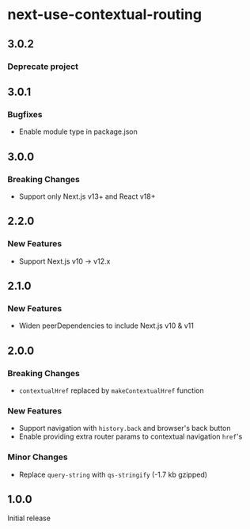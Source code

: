 # next-use-contextual-routing

## 3.0.2

### Deprecate project

## 3.0.1

### Bugfixes

- Enable module type in package.json

## 3.0.0

### Breaking Changes

- Support only Next.js v13+ and React v18+

## 2.2.0

### New Features

- Support Next.js v10 -> v12.x

## 2.1.0

### New Features

- Widen peerDependencies to include Next.js v10 & v11

## 2.0.0

### Breaking Changes

- `contextualHref` replaced by `makeContextualHref` function

### New Features

- Support navigation with `history.back` and browser's back button
- Enable providing extra router params to contextual navigation `href`'s

### Minor Changes

- Replace `query-string` with `qs-stringify` (-1.7 kb gzipped)

## 1.0.0

Initial release

